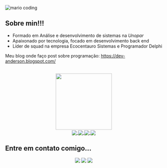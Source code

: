 ![mario coding](https://i.imgur.com/1ZvVkDc.gif)
<br>

## Sobre min!!!

- Formado em Análise e desenvolvimento de sistemas na *Unopar*
- Apaixonado por tecnologia, focado em desenvolvimento back end 
- Líder de squad na empresa Ecocentauro Sistemas e Programador Delphi

Meu blog onde faço post sobre programação: https://dev-anderson.blogspot.com/


<br>
<div align="center">
  <a href="https://github.com/Dev-Anderson">

  <img height="180em" src="https://github-readme-stats.vercel.app/api/top-langs/?username=Dev-Anderson&layout=compact&langs_count=7&theme=dracula"/>
</div>

<div align="center">
 <a href="https://github.com/Dev-Anderson/golang">
  <img align="center" src="https://github-readme-stats.vercel.app/api/pin/?username=Dev-Anderson&repo=golang&theme=react&hide_border=true" />
</a>
<a href="https://github.com/Dev-Anderson/delphi">
  <img align="center" src="https://github-readme-stats.vercel.app/api/pin/?username=Dev-Anderson&repo=delphi&theme=react&hide_border=true" />
</a>
<a href="https://github.com/Dev-Anderson/html-css-js">
  <img align="center" src="https://github-readme-stats.vercel.app/api/pin/?username=Dev-Anderson&repo=html-css-js&theme=react&hide_border=true" />
</a>
<a href="https://github.com/Dev-Anderson/api-node-postgres">
  <img align="center" src="https://github-readme-stats.vercel.app/api/pin/?username=Dev-Anderson&repo=api-node-postgres&theme=react&hide_border=true" />
</a>
</div>

## Entre em contato comigo... 
 
<div align="center"> 
  <a href="https://www.instagram.com/adersoosilvaa/" target="_blank"><img src="https://img.shields.io/badge/-Instagram-%23E4405F?style=for-the-badge&logo=instagram&logoColor=white" target="_blank"></a>
  <a href = "mailto:adersoosilvaa@gmail.com"><img src="https://img.shields.io/badge/-Gmail-%23333?style=for-the-badge&logo=gmail&logoColor=white" target="_blank"></a>
  <a href="https://www.linkedin.com/in/anderson-silva-7591b1102/" target="_blank"><img src="https://img.shields.io/badge/-LinkedIn-%230077B5?style=for-the-badge&logo=linkedin&logoColor=white" target="_blank"></a>
 
 
</div>
